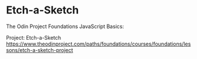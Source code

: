 # Etch-a-Sketch

The Odin Project Foundations JavaScript Basics:

Project: Etch-a-Sketch
https://www.theodinproject.com/paths/foundations/courses/foundations/lessons/etch-a-sketch-project
